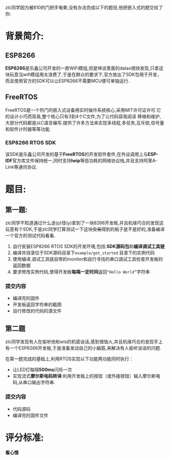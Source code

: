 zlc同学因为被810的门把手电晕,没有办法完成以下的题目,他把嵌入式的题交给了你:

# 背景简介:
## ESP8266

**ESP8266**是乐鑫公司开发的一款WiFi模组,但是坤谈里面的dalao很快发现,只拿这块玩意当wifi模组用太浪费了,于是在群众的要求下,官方放出了SDK包用于开发，而且使用官方的SDK可以让ESP8266不需要MCU便可单独运行.

## FreeRTOS

FreeRTOS是一个热门的嵌入式设备用实时操作系统核心,采用MIT许可证许可.它的设计小巧而简易,整个核心只有3到4个C文件,为了让代码容易阅读 移植和维护,大部分代码都是以C语言编写.提供了许多方法来实现多线程,多任务,互斥锁,信号量和软件计时器等等功能.

### ESP8266 RTOS SDK

该SDK是乐鑫公司开发的基于**FreeRTOS**的开发软件套件,在外设调用上与**ESP-IDF**官方库文件保持统一,同时支持**lwip**等低功耗的网络协议栈,并且支持阿里A-Link等通讯协议.

# 题目:
## 第一题: 
zlc同学不知道通过什么途(p)径(y)拿到了一块8266开发板,并且机缘巧合的发现这玩意有个SDK,于是zlc同学打算测试一下这块~~交易~~得到的板子是不是好的,准备编译一个官方的测试代码看看.

1. 自行安装ESP8266 RTOS SDK的开发环境,包括:**SDK源码包**和**编译调试工具链**
2. 编译并烧录位于SDK源码目录下`example/get_started` 目录下的实例代码
3. 使用编译,调试工具链自带的monitor和自行寻找的串口调试工具检查开发板的返回数据
4. 要求修改实例代码,使得开发板**每隔一定时间**返回`“Hello World”`字符串

### 提交内容 

+ 编译完的固件
+ 开发板返回字符串的截图
+ 自行修改的代码的源文件

## 第二题 
zlc同学发现有人在偷听他和wls的机密谈话,感到很恼火,并且机缘巧合的发现手上有一个ESP8266开发板,于是准备发动自己的小脑筋,来解决有人偷听谈话的问题.

在第一题完成的基础上,利用RTOS实现以下功能两功能同时执行：
+ 让LED灯每隔**500ms**闪烁一次
+ 实现流式**摩尔斯电码转译**:利用开发板上的按钮（或外接按钮）输入摩尔斯电码,从串口输出字符串.

### 提交内容

+ 代码源码
+ 编译完的固件文件

# 评分标准:

**看心情**
